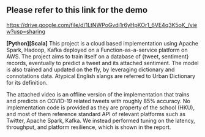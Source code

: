 

## Please refer to this link for the demo
https://drive.google.com/file/d/1LtNWPoGvdj1r6yHpKOr1_6VE4q3K5oK_/view?usp=sharing

**[Python][Scala]** This project is a cloud based implementation using Apache Spark, Hadoop, Kafka deployed on a Function-as-a-service platform on AWS.
The project aims to train itself on a database of {tweet, sentiment} records, eventually to predict a tweet and its attached sentiment.
The model is also trained and updated on the fly, by leveraging dictionary and connotations data. Atypical English slangs are referred to Urban Dictionary for its definition.

The attached video is an offline version of the implementation that trains and predicts on COVID-19 related tweets with roughly 85% accuracy.
No implementation code is provided as they are property of the school (HKU), and most of them reference standard API of relevant platforms such as Twitter, Apache Spark, Kafka.
We instead performed tuning on the latency, throughput, and platform resilience, which is shown in the report.
